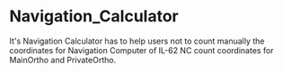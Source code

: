 # Navigation_Calculator
It's Navigation Calculator has to help users not to count manually the coordinates for Navigation Computer of IL-62
NC count coordinates for MainOrtho and PrivateOrtho.
